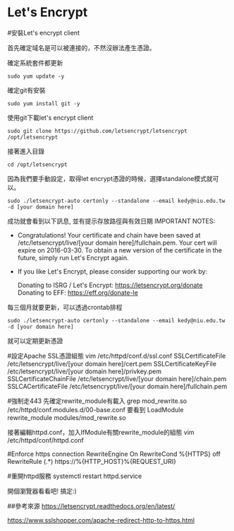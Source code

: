 # Let's Encrypt

#安裝Let's encrypt client

首先確定域名是可以被連接的，不然沒辦法產生憑證。

確定系統套件都更新
    
    sudo yum update -y

確定git有安裝
    
    sudo yum install git -y 

使用git下載let's encrypt client
    
    sudo git clone https://github.com/letsencrypt/letsencrypt /opt/letsencrypt

接著進入目錄
    
    cd /opt/letsencrypt

因為我們要手動設定，取得let encrypt憑證的時候，選擇standalone模式就可以。

    sudo ./letsencrypt-auto certonly --standalone --email kedy@niu.edu.tw -d [your domain here]

成功就會看到以下訊息, 並有提示存放路徑與有效日期
IMPORTANT NOTES:
 - Congratulations! Your certificate and chain have been saved at
   /etc/letsencrypt/live/[your domain here]/fullchain.pem. Your
   cert will expire on 2016-03-30. To obtain a new version of the
   certificate in the future, simply run Let's Encrypt again.
 - If you like Let's Encrypt, please consider supporting our work by:

   Donating to ISRG / Let's Encrypt:   https://letsencrypt.org/donate
   Donating to EFF:                    https://eff.org/donate-le


每三個月就要更新，可以透過crontab排程

    sudo ./letsencrypt-auto certonly --standalone --email kedy@niu.edu.tw -d [your domain here]
就可以定期更新憑證

#設定Apache SSL憑證組態
vim /etc/httpd/conf.d/ssl.conf
SSLCertificateFile /etc/letsencrypt/live/[your domain here]/cert.pem
SSLCertificateKeyFile /etc/letsencrypt/live/[your domain here]/privkey.pem
SSLCertificateChainFile /etc/letsencrypt/live/[your domain here]/chain.pem
SSLCACertificateFile /etc/letsencrypt/live/[your domain here]/fullchain.pem

#強制走443
先確定rewrite_module有載入
grep mod_rewrite.so /etc/httpd/conf.modules.d/00-base.conf
要看到
LoadModule rewrite_module modules/mod_rewrite.so

接著編輯httpd.conf，加入IfModule有關rewrite_module的組態
vim /etc/httpd/conf/httpd.conf

#Enforce https connection
<IfModule rewrite_module>
        RewriteEngine On
        RewriteCond %{HTTPS} off
        RewriteRule (.*) https://%{HTTP_HOST}%{REQUEST_URI}
</IfModule>

#重開httpd服務
systemctl restart httpd.service

開個瀏覽器看看吧! 搞定:)


##參考來源
https://letsencrypt.readthedocs.org/en/latest/

https://www.sslshopper.com/apache-redirect-http-to-https.html